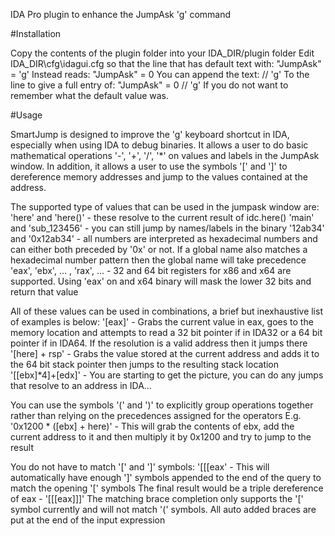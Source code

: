 IDA Pro plugin to enhance the JumpAsk 'g' command


#Installation

Copy the contents of the plugin folder into your IDA_DIR/plugin folder
Edit IDA_DIR\cfg\idagui.cfg so that the line that has default text with:
    "JumpAsk"    = 'g'
Instead reads:
    "JumpAsk"    = 0
You can append the text:
    // 'g'
To the line to give a full entry of:
    "JumpAsk"    = 0 // 'g'
If you do not want to remember what the default value was.

#Usage

SmartJump is designed to improve the 'g' keyboard shortcut in IDA, especially when using IDA to debug binaries. It allows a user to do basic mathematical operations '-', '+', '/', '*' on values and labels in the JumpAsk window.
In addition, it allows a user to use the symbols '[' and ']' to dereference memory addresses and jump to the values contained at the address.

The supported type of values that can be used in the jumpask window are:
    'here' and 'here()' - these resolve to the current result of idc.here()
    'main' and 'sub_123456' - you can still jump by names/labels in the binary
    '12ab34' and '0x12ab34' - all numbers are interpreted as hexadecimal numbers and can either both preceded by '0x' or not. If a global name also matches a hexadecimal number pattern then the global name will take precedence
    'eax', 'ebx', ... , 'rax', ... - 32 and 64 bit registers for x86 and x64 are supported. Using 'eax' on and x64 binary will mask the lower 32 bits and return that value

All of these values can be used in combinations, a brief but inexhaustive list of examples is below:
    '[eax]' - Grabs the current value in eax, goes to the memory location and attempts to read a 32 bit pointer if in IDA32 or a 64 bit pointer if in IDA64. If the resolution is a valid address then it jumps there
    '[here] + rsp' - Grabs the value stored at the current address and adds it to the 64 bit stack pointer then jumps to the resulting stack location
    '[[ebx]*4]+[edx]' - You are starting to get the picture, you can do any jumps that resolve to an address in IDA...

You can use the symbols '(' and ')' to explicitly group operations together rather than relying on the precedences assigned for the operators
E.g.
    '0x1200 * ([ebx] + here)' - This will grab the contents of ebx, add the current address to it and then multiply it by 0x1200 and try to jump to the result

You do not have to match '[' and ']' symbols:
    '[[[eax' - This will automatically have enough ']' symbols appended to the end of the query to match the opening '[' symbols
               The final result would be a triple dereference of eax - '[[[eax]]]'
               The matching brace completion only supports the '[' symbol currently and will not match '(' symbols. All auto added braces are put at the end of the input expression
